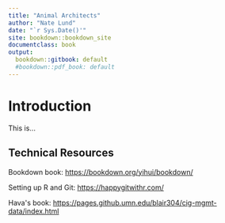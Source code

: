 ```yaml
---
title: "Animal Architects"
author: "Nate Lund"
date: "`r Sys.Date()'"
site: bookdown::bookdown_site
documentclass: book
output:
  bookdown::gitbook: default
  #bookdown::pdf_book: default
---
```



# Introduction
This is...


## Technical Resources

Bookdown book: https://bookdown.org/yihui/bookdown/

Setting up R and Git: https://happygitwithr.com/

Hava's book: https://pages.github.umn.edu/blair304/cig-mgmt-data/index.html
